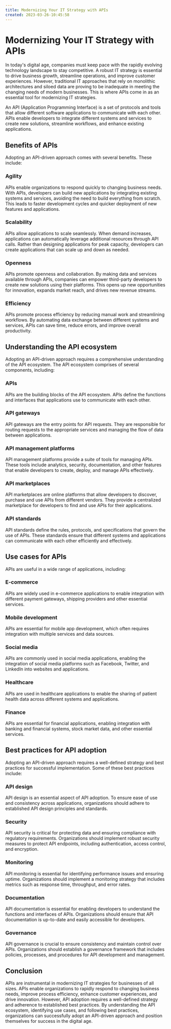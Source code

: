 ```yaml
---
title: Modernizing Your IT Strategy with APIs 
created: 2023-03-26-10:45:58
---
```


# Modernizing Your IT Strategy with APIs

In today's digital age, companies must keep pace with the rapidly evolving technology landscape to stay competitive. A robust IT strategy is essential to drive business growth, streamline operations, and improve customer experiences. However, traditional IT approaches that rely on monolithic architectures and siloed data are proving to be inadequate in meeting the changing needs of modern businesses. This is where APIs come in as an essential tool for modernizing IT strategies.

An API (Application Programming Interface) is a set of protocols and tools that allow different software applications to communicate with each other. APIs enable developers to integrate different systems and services to create new solutions, streamline workflows, and enhance existing applications.

## Benefits of APIs

Adopting an API-driven approach comes with several benefits. These include:

### Agility

APIs enable organizations to respond quickly to changing business needs. With APIs, developers can build new applications by integrating existing systems and services, avoiding the need to build everything from scratch. This leads to faster development cycles and quicker deployment of new features and applications.

### Scalability

APIs allow applications to scale seamlessly. When demand increases, applications can automatically leverage additional resources through API calls. Rather than designing applications for peak capacity, developers can create applications that can scale up and down as needed.

### Openness

APIs promote openness and collaboration. By making data and services available through APIs, companies can empower third-party developers to create new solutions using their platforms. This opens up new opportunities for innovation, expands market reach, and drives new revenue streams.

### Efficiency

APIs promote process efficiency by reducing manual work and streamlining workflows. By automating data exchange between different systems and services, APIs can save time, reduce errors, and improve overall productivity.

## Understanding the API ecosystem

Adopting an API-driven approach requires a comprehensive understanding of the API ecosystem. The API ecosystem comprises of several components, including:

### APIs

APIs are the building blocks of the API ecosystem. APIs define the functions and interfaces that applications use to communicate with each other.

### API gateways

API gateways are the entry points for API requests. They are responsible for routing requests to the appropriate services and managing the flow of data between applications.

### API management platforms

API management platforms provide a suite of tools for managing APIs. These tools include analytics, security, documentation, and other features that enable developers to create, deploy, and manage APIs effectively.

### API marketplaces

API marketplaces are online platforms that allow developers to discover, purchase and use APIs from different vendors. They provide a centralized marketplace for developers to find and use APIs for their applications.

### API standards

API standards define the rules, protocols, and specifications that govern the use of APIs. These standards ensure that different systems and applications can communicate with each other efficiently and effectively.

## Use cases for APIs

APIs are useful in a wide range of applications, including:

### E-commerce

APIs are widely used in e-commerce applications to enable integration with different payment gateways, shipping providers and other essential services.

### Mobile development

APIs are essential for mobile app development, which often requires integration with multiple services and data sources.

### Social media

APIs are commonly used in social media applications, enabling the integration of social media platforms such as Facebook, Twitter, and LinkedIn into websites and applications.

### Healthcare

APIs are used in healthcare applications to enable the sharing of patient health data across different systems and applications.

### Finance

APIs are essential for financial applications, enabling integration with banking and financial systems, stock market data, and other essential services.

## Best practices for API adoption

Adopting an API-driven approach requires a well-defined strategy and best practices for successful implementation. Some of these best practices include:

### API design

API design is an essential aspect of API adoption. To ensure ease of use and consistency across applications, organizations should adhere to established API design principles and standards.

### Security

API security is critical for protecting data and ensuring compliance with regulatory requirements. Organizations should implement robust security measures to protect API endpoints, including authentication, access control, and encryption.

### Monitoring

API monitoring is essential for identifying performance issues and ensuring uptime. Organizations should implement a monitoring strategy that includes metrics such as response time, throughput, and error rates.

### Documentation

API documentation is essential for enabling developers to understand the functions and interfaces of APIs. Organizations should ensure that API documentation is up-to-date and easily accessible for developers.

### Governance

API governance is crucial to ensure consistency and maintain control over APIs. Organizations should establish a governance framework that includes policies, processes, and procedures for API development and management.

## Conclusion

APIs are instrumental in modernizing IT strategies for businesses of all sizes. APIs enable organizations to rapidly respond to changing business needs, improve process efficiency, enhance customer experiences, and drive innovation. However, API adoption requires a well-defined strategy and adherence to established best practices. By understanding the API ecosystem, identifying use cases, and following best practices, organizations can successfully adopt an API-driven approach and position themselves for success in the digital age.
